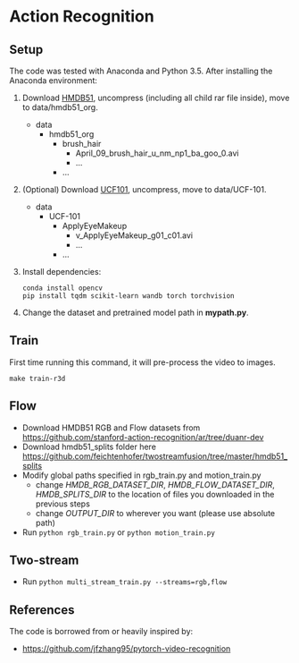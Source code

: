 # Action Recognition

## Setup

The code was tested with Anaconda and Python 3.5. After installing the Anaconda environment:

1. Download [HMDB51](http://serre-lab.clps.brown.edu/wp-content/uploads/2013/10/hmdb51_org.rar), uncompress (including all child rar file inside), move to data/hmdb51_org.

   - data
      - hmdb51_org
         - brush_hair
            - April_09_brush_hair_u_nm_np1_ba_goo_0.avi
            - ...
         - ...

1. (Optional) Download [UCF101](https://www.crcv.ucf.edu/data/UCF101/UCF101.rar), uncompress, move to data/UCF-101.

   - data
      - UCF-101
         - ApplyEyeMakeup
            - v_ApplyEyeMakeup_g01_c01.avi
            - ...
         - ...

1. Install dependencies:
   ```shell
   conda install opencv
   pip install tqdm scikit-learn wandb torch torchvision
   ```

1. Change the dataset and pretrained model path in **mypath.py**.

## Train

First time running this command, it will pre-process the video to images.

```shell
make train-r3d
```

## Flow
- Download HMDB51 RGB and Flow datasets from https://github.com/stanford-action-recognition/ar/tree/duanr-dev
- Download hmdb51_splits folder here https://github.com/feichtenhofer/twostreamfusion/tree/master/hmdb51_splits
- Modify global paths specified in rgb_train.py and motion_train.py
    - change *HMDB_RGB_DATASET_DIR*, *HMDB_FLOW_DATASET_DIR*, *HMDB_SPLITS_DIR* to the location of files you downloaded in the previous steps
    - change *OUTPUT_DIR* to wherever you want (please use absolute path)
- Run `python rgb_train.py` or `python motion_train.py`

## Two-stream
- Run `python multi_stream_train.py --streams=rgb,flow`

## References

The code is borrowed from or heavily inspired by:

- https://github.com/jfzhang95/pytorch-video-recognition
